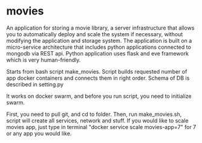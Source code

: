# movies
An application for storing a movie library, a server infrastructure that allows you to automatically deploy and scale the system if necessary, without modifying the application and storage system.
The application is built on a micro-service architecture that includes python applications connected to mongodb via REST api.
Python application uses flask and eve framework which is very human-friendly.

Starts from bash script make_movies. Script builds requested number of app docker containers and connects them in right order.
Schema of DB is described in setting.py

It works on docker swarm, and before you run script, you need to initialize swarm.

First, you need to pull git, and cd to folder.
Then, run make_movies.sh, script will create all services, network and stuff. 
If you would like to scale movies app, 
just type in terminal 
"docker service scale movies-app=7" for 7 or any app you would like.
